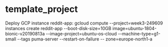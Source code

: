 # template_project

Deploy GCP instance reddit-app:
gcloud compute --project=week3-249609 instances create reddit-app --boot-disk-size=10GB image=ubuntu-1804-bionic-v20190813a --image-project=ubuntu-os-cloud --machine-type=g1-small --tags puma-server --restart-on-failure -- zone=europe-north1-a  
